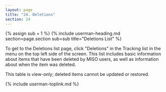 ```yaml
---
layout: page
title: "24. Deletions"
section: 24
---
```



{% assign sub = 1 %}
{% include userman-heading.md section=page.section sub=sub title="Deletions List" %}

To get to the Deletions list page, click "Deletions" in the Tracking list in the menu on the top left side of
the screen. This list includes basic information about items that have been deleted by MISO users, as well as
information about when the item was deleted.

This table is view-only; deleted items cannot be updated or restored.

{% include userman-toplink.md %}
